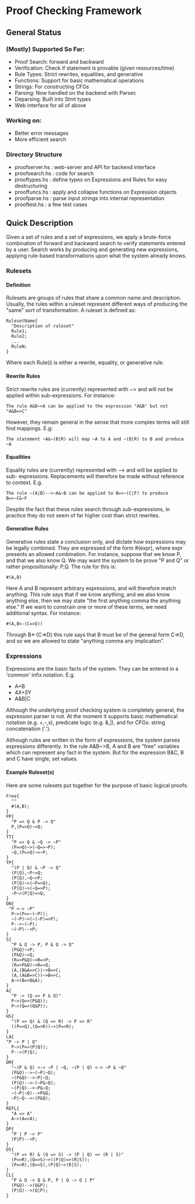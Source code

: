 # Proof Checking Framework

## General Status 

### (Mostly) Supported So Far:

+ Proof Search: forward and backward
+ Verification: Check if statement is provable (given resources/time)
+ Rule Types: Strict rewrites, equalities, and generative
+ Functions: Support for basic mathematical operations
+ Strings: For constructing CFGs
+ Parsing: Now handled on the backend with Parsec
+ Deparsing: Built into Stmt types
+ Web interface for all of above

### Working on:

+ Better error messages
+ More efficient search

### Directory Structure

+ proofserver.hs  :  web-server and API for backend interface
+ proofsearch.hs  :  code for search
+ prooftypes.hs   :  define types on Expressions and Rules for easy destructuring
+ prooffuncs.hs   :  apply and collapse functions on Expression objects
+ proofparse.hs   :  parse input strings into internal representation
+ prooftest.hs    :  a few test cases

## Quick Description

Given a set of rules and a set of expressions, we apply a brute-force combination of forward and backward search to verify statements entered by a user. Search works by producing and generating new expressions, applying rule-based transformations upon what the system already knows.  

### Rulesets

#### Definition

Rulesets are groups of rules that share a common name and description. Usually, the rules within a ruleset represent different ways of producing the "same" sort of transformation. A ruleset is defined as:

	RulesetName{
	  "Description of ruleset"
	  Rule1;
	  Rule2;
	  ...
	  RuleN;	
	}

Where each Rule(i) is either a rewrite, equality, or generative rule.

#### Rewrite Rules

Strict rewrite rules are (currently) represented with ~> and will not be applied 
within sub-expressions. For instance: 

	The rule A&B~>A can be applied to the expression "A&B" but not "A&B=>C"

However, they remain general in the sense that more complex terms will still find 
mappings. E.g:

	The statement ~A&~(B|R) will map ~A to A and ~(B|R) to B and produce ~A

#### Equalities

Equality rules are (currently) represented with --> and will be applied to sub-
expressions. Replacements will therefore be made without reference to context. E.g.

	The rule ~(A|B)-->~A&~B can be applied to B=>~(C|F) to produce B=>~C&~F

Despite the fact that these rules search through sub-expressions, in practice they
do not seem of far higher cost than strict rewrites.

#### Generative Rules

Generative rules state a conclusion only, and dictate how expressions may be legally
combined. They are expressed of the form #(expr), where expr presents an allowed 
combination. For instance, suppose that we know P, and that we also know Q. We may want 
the system to be prove "P and Q" or rather propositionally: P,Q. The rule for this is:

	#(A,B)

Here A and B represent arbitrary expressions, and will therefore match anything. This
rule says that if we know anything, and we also know anything else, then we may state
"the first anything comma the anything else." If we want to constrain one or more of 
these terms, we need additional syntax. For instance:

	#(A,B<-(C=>D))

Through B<-(C=>D) this rule says that B must be of the general form C=>D, and so we 
are allowed to state "anything comma any implication".

### Expressions

Expressions are the basic facts of the system. They can be entered in a 'common' infix notation. E.g.

+ A+B
+ 4*X+5*Y
+ A&B|C

Although the underlying proof checking system is completely general, the expression parser is not. At the moment it supports basic mathematical notation (e.g. +,-,x), predicate logic (e.g. &,|), and for CFGs: string concatenation ('.'). 

Although rules are written in the form of expressions, the system parses expressions differently. In the rule A&B~>B, A and B are "free" variables which can represent any fact in the system. But for the expression B&C, B and C have single, set values.

#### Example Ruleset(s)

Here are some rulesets put together for the purpose of basic logical proofs.

	Free{
	  ""
	  #(A,B);
	}
	PP{
	  "P => Q & P -> Q"
	  P,(P=>Q)~>Q;
	}
	TT{
	  "P => Q & ~Q -> ~P"
	  (P=>Q)~>(~Q=>~P);
	  ~Q,(P=>Q)~>~P;
	}
	TP{
	  "(P | Q) & ~P -> Q"
	  (P|Q),~P~>Q;
	  (P|Q),~Q~>P;
	  (P|Q)~>(~P=>Q);
	  (P|Q)~>(~Q=>P);
	  ~P~>(P|Q)=>Q;
	}
	DN{
	 "P <-> ~P"
	  P~>(P=>~(~P));
	  ~(~P)~>(~(~P)=>P);
	  P-->~(~P);
	  ~(~P)-->P;
	}
	S{
	  "P & Q -> P, P & Q -> Q"
	  (P&Q)~>P;
	  (P&Q)~>Q;
	  (R=>P&Q)~>R=>P;
	  (R=>P&Q)~>R=>Q;
	  (A,(B&A=>C))~>B=>C;
	  (A,(A&B=>C))~>B=>C;
	  A~>(B=>B&A);
	}
	A{
	  "P -> (Q => P & Q)"
	  P~>(Q=>(P&Q));
	  P~>(Q=>(Q&P));
	}
	HS{
	  "(P => Q) & (Q => R) -> P => R"
	  ((P=>Q),(Q=>R))~>(P=>R);
	}
	LA{
	"P -> P | Q"
	  P~>(P=>(P|Q));
	  P-->(P|Q);
	}
	DM{
	  "~(P & Q) <-> ~P | ~Q, ~(P | Q) <-> ~P & ~Q"
	  (P&Q)-->~(~P|~Q);
	  ~(P&Q)-->~P|~Q;
	  (P|Q)-->~(~P&~Q);
	  ~(P|Q)-->~P&~Q;
	  ~(~P|~Q)-->P&Q;
	  ~P|~Q-->~(P&Q);
	}
	REFL{ 
	  "A => A"
	  A~>(A=>A);
	}
	DP{
	  "P | P -> P"
	  (P|P)-->P;
	}
	DS{
	  "(P => R) & (Q => S) -> (P | Q) => (R | S)"
	  (P=>R),(Q=>S)~>((P|Q)=>(R|S));
	  (P=>R),(Q=>S),(P|Q)~>(R|S);
	}
	CL{
	  "P & Q -> Q & P, P | Q -> Q | P"
	  (P&Q)-->(Q&P);
	  (P|Q)-->(Q|P);
	}